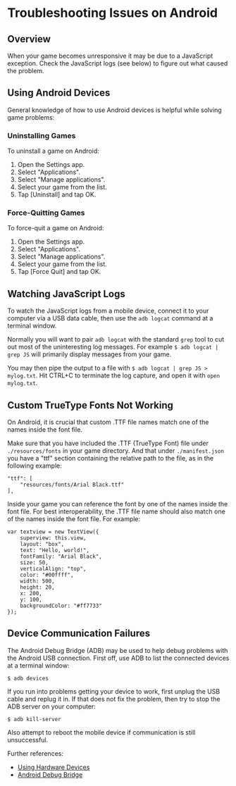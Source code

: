 # Troubleshooting Issues on Android

## Overview

When your game becomes unresponsive it may be due to a JavaScript exception.  Check the JavaScript logs (see below) to figure out what caused the problem.

## Using Android Devices

General knowledge of how to use Android devices is helpful while solving game problems:

### Uninstalling Games

To uninstall a game on Android:

1.  Open the Settings app.
2.  Select "Applications".
3.  Select "Manage applications".
4.  Select your game from the list.
5.  Tap [Uninstall] and tap OK.

### Force-Quitting Games

To force-quit a game on Android:

1.  Open the Settings app.
2.  Select "Applications".
3.  Select "Manage applications".
4.  Select your game from the list.
5.  Tap [Force Quit] and tap OK.

## Watching JavaScript Logs

To watch the JavaScript logs from a mobile device, connect it to your computer via a USB data cable, then use the `adb logcat` command at a terminal window.

Normally you will want to pair `adb logcat` with the standard `grep` tool to cut out most of the uninteresting log messages.  For example `$ adb logcat | grep JS` will primarily display messages from your game.

You may then pipe the output to a file with `$ adb logcat | grep JS > mylog.txt`.  Hit CTRL+C to terminate the log capture, and open it with `open mylog.txt`.

## Custom TrueType Fonts Not Working

On Android, it is crucial that custom .TTF file names match one of the names inside the font file.

Make sure that you have included the .TTF (TrueType Font) file under `./resources/fonts` in your game directory.  And that under `./manifest.json` you have a "ttf" section containing the relative path to the file, as in the following example:

~~~
"ttf": [
	"resources/fonts/Arial Black.ttf"
],
~~~

Inside your game you can reference the font by one of the names inside the font file.  For best interoperability, the .TTF file name should also match one of the names inside the font file.  For example:

~~~
var textview = new TextView({
	superview: this.view,
	layout: "box",
	text: "Hello, world!",
	fontFamily: "Arial Black",
	size: 50,
	verticalAlign: "top",
	color: "#00ffff",
	width: 500,
	height: 20,
	x: 200,
	y: 100,
	backgroundColor: "#ff7733"
});
~~~

## Device Communication Failures

The Android Debug Bridge (ADB) may be used to help debug problems with the Android USB connection.  First off, use ADB to list the connected devices at a terminal window:

`$ adb devices`

If you run into problems getting your device to work, first unplug the USB cable and replug it in.  If that does not fix the problem, then try to stop the ADB server on your computer:

`$ adb kill-server`

Also attempt to reboot the mobile device if communication is still unsuccessful.

Further references:

* [Using Hardware Devices](http://developer.android.com/guide/developing/device.html)
* [Android Debug Bridge](http://developer.android.com/guide/developing/tools/adb.html)
